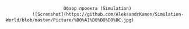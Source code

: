                           Обзор проекта (Simulation)
	          ![Screnshot](https://github.com/AleksandrKamen/Simulation-World/blob/master/Picture/%D0%A1%D0%B8%D0%BC.jpg)

